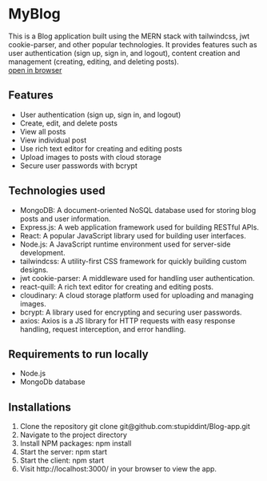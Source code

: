 <h1><b> MyBlog</b> </h1>

<p>This is a Blog application built using the MERN stack with tailwindcss, jwt cookie-parser, and other popular technologies. It provides features such as user authentication (sign up, sign in, and logout), content creation and management (creating, editing, and deleting posts).<br>
<a href='https://zingy-empanada-c73d66.netlify.app/'>open in browser </a></p>
<h2>Features</h2>
<ul>
<li>User authentication (sign up, sign in, and logout)</li>
<li>Create, edit, and delete posts</li>
<li>View all posts</li>
<li>View individual post</li>
<li>Use rich text editor for creating and editing posts</li>
<li>Upload images to posts with cloud storage</li>
<li>Secure user passwords with bcrypt</li>
</ul>

<h2>Technologies used</h2>
<ul>
<li>MongoDB: A document-oriented NoSQL database used for storing blog posts and user information.</li>
<li>Express.js: A web application framework used for building RESTful APIs.</li>
<li>React: A popular JavaScript library used for building user interfaces.</li>
<li>Node.js: A JavaScript runtime environment used for server-side development.</li>
<li>tailwindcss: A utility-first CSS framework for quickly building custom designs.</li>
<li>jwt cookie-parser: A middleware used for handling user authentication.</li>
<li>react-quill: A rich text editor for creating and editing posts.</li>
<li>cloudinary: A cloud storage platform used for uploading and managing images.</li>
<li>bcrypt: A library used for encrypting and securing user passwords.</li>
<li>axios: Axios is a JS library for HTTP requests with easy response handling, request interception, and error handling.</li>
</ul>

<h2>Requirements to run locally</h2>
<ul><li>Node.js</li><li>MongoDb database</li></ul>
<h2>Installations</h2>
<ol>
<li>Clone the repository git clone git@github.com:stupiddint/Blog-app.git</li>
<li>Navigate to the project directory</li>
<li>Install NPM packages: npm install</li>
<li>Start the server: npm start</li>
<li>Start the client: npm start</li>
<li>Visit http://localhost:3000/ in your browser to view the app.</li>
</ol>

